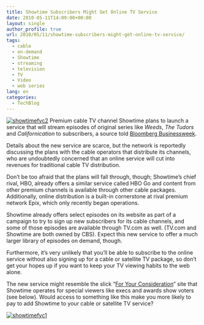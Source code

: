 ```yaml
---
title: Showtime Subscribers Might Get Online TV Service
date: 2010-05-11T14:09:00+00:00
layout: single
author_profile: true
url: 2010/05/11/showtime-subscribers-might-get-online-tv-service/
tags:
  - cable
  - on-demand
  - Showtime
  - streaming
  - television
  - TV
  - Video
  - web series
lang: en
categories: 
  - TechBlog
---
```

[![showtimefyc2](http://lh6.ggpht.com/_vaUVXcmC3OI/S-leAqNy0pI/AAAAAAAACHw/yXEOqV1VLjQ/showtimefyc2_thumb%5B1%5D.jpg?imgmax=800 "showtimefyc2")](http://lh6.ggpht.com/_vaUVXcmC3OI/S-ld-rkCxVI/AAAAAAAACHs/B8QEeR8Pfpg/s1600-h/showtimefyc2%5B3%5D.jpg) Premium cable TV channel Showtime plans to launch a service that will stream episodes of original series like _Weeds_, _The Tudors_ and _Californication_ to subscribers, a source told [Bloomberg Businessweek](http://www.businessweek.com/news/2010-05-10/cbs-s-showtime-said-to-test-putting-shows-online-update1-.html). 

Details about the new service are scarce, but the network is reportedly discussing the plans with the cable operators that distribute its channels, who are undoubtedly concerned that an online service will cut into revenues for traditional cable TV distribution. 

Don’t be too afraid that the plans will fall through, though; Showtime’s chief rival, HBO, already offers a similar service called HBO Go and content from other premium channels is available through other cable packages. Additionally, online distribution is a built-in cornerstone at rival premium network Epix, which only recently began operations. 

Showtime already offers select episodes on its website as part of a campaign to try to sign up new subscribers for its cable channels, and some of those episodes are available through TV.com as well. (TV.com and Showtime are both owned by CBS). Expect this new service to offer a much larger library of episodes on demand, though. 

Furthermore, it’s very unlikely that you’ll be able to subscribe to the online service without also signing up for a cable or satellite TV package, so don’t get your hopes up if you want to keep your TV viewing habits to the web alone. 

The new service might resemble the slick “[For Your Consideration](http://www.sho.com/site/foryourconsideration/home.do)” site that Showtime operates for special viewers like execs and awards show voters (see below). Would access to something like this make you more likely to pay to add Showtime to your cable or satellite TV service? 

[![showtimefyc1](http://lh3.ggpht.com/_vaUVXcmC3OI/S-leFsC7W3I/AAAAAAAACH4/_OiOSXmlLBs/showtimefyc1_thumb%5B2%5D.jpg?imgmax=800 "showtimefyc1")](http://lh5.ggpht.com/_vaUVXcmC3OI/S-leCzdsVPI/AAAAAAAACH0/dcWey4IRC3Y/s1600-h/showtimefyc1%5B4%5D.jpg)